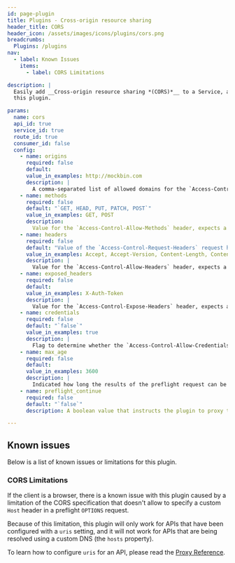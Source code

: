 ```yaml
---
id: page-plugin
title: Plugins - Cross-origin resource sharing
header_title: CORS
header_icon: /assets/images/icons/plugins/cors.png
breadcrumbs:
  Plugins: /plugins
nav:
  - label: Known Issues
    items:
      - label: CORS Limitations

description: |
  Easily add __Cross-origin resource sharing *(CORS)*__ to a Service, a Route (or the deprecated API entity) by enabling
  this plugin.

params:
  name: cors
  api_id: true
  service_id: true
  route_id: true
  consumer_id: false
  config:
    - name: origins
      required: false
      default:
      value_in_examples: http://mockbin.com
      description: |
        A comma-separated list of allowed domains for the `Access-Control-Allow-Origin` header. If you wish to allow all origins, add `*` as a single value to this configuration field. The accepted values can either be flat strings or PCRE regexes. **NOTE**: Prior to Kong 0.10.x, this parameter was `config.origin` (note the change in trailing `s`), and only accepted a single value, or the `*` special value.
    - name: methods
      required: false
      default: "`GET, HEAD, PUT, PATCH, POST`"
      value_in_examples: GET, POST
      description:
        Value for the `Access-Control-Allow-Methods` header, expects a comma delimited string (e.g. `GET,POST`).
    - name: headers
      required: false
      default: "Value of the `Access-Control-Request-Headers` request header"
      value_in_examples: Accept, Accept-Version, Content-Length, Content-MD5, Content-Type, Date, X-Auth-Token
      description: |
        Value for the `Access-Control-Allow-Headers` header, expects a comma delimited string (e.g. `Origin, Authorization`).
    - name: exposed_headers
      required: false
      default:
      value_in_examples: X-Auth-Token
      description: |
        Value for the `Access-Control-Expose-Headers` header, expects a comma delimited string (e.g. `Origin, Authorization`). If not specified, no custom headers are exposed.
    - name: credentials
      required: false
      default: "`false`"
      value_in_examples: true
      description: |
        Flag to determine whether the `Access-Control-Allow-Credentials` header should be sent with `true` as the value.
    - name: max_age
      required: false
      default:
      value_in_examples: 3600
      description: |
        Indicated how long the results of the preflight request can be cached, in `seconds`.
    - name: preflight_continue
      required: false
      default: "`false`"
      description: A boolean value that instructs the plugin to proxy the `OPTIONS` preflight request to the upstream service.

---
```


## Known issues

Below is a list of known issues or limitations for this plugin.

### CORS Limitations

If the client is a browser, there is a known issue with this plugin caused by a
limitation of the CORS specification that doesn't allow to specify a custom
`Host` header in a preflight `OPTIONS` request.

Because of this limitation, this plugin will only work for APIs that have been
configured with a `uris` setting, and it will not work for APIs that
are being resolved using a custom DNS (the `hosts` property).

To learn how to configure `uris` for an API, please read the [Proxy
Reference][proxy-reference].

[api-object]: /docs/latest/admin-api/#api-object
[configuration]: /docs/latest/configuration
[proxy-reference]: /docs/0.12.x/proxy#request-uri

